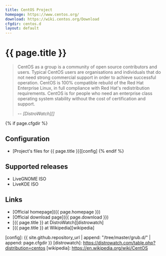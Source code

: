 ```yaml
---
title: CentOS Project
homepage: https://www.centos.org/
download: https://wiki.centos.org/Download
cfgdir: centos.d
layout: default
---
```


# {{ page.title }}

> CentOS as a group is a community of open source contributors and users.
> Typical CentOS users are organisations and individuals that do not need strong
> commercial support in order to achieve successful operation. CentOS is 100%
> compatible rebuild of the Red Hat Enterprise Linux, in full compliance with
> Red Hat's redistribution requirements. CentOS is for people who need an
> enterprise class operating system stability without the cost of certification
> and support.
>
> -- <cite markdown="1">[DistroWatch][]</cite>


{% if page.cfgdir %}
## Configuration

- [Project's files for {{ page.title }}][config]
{% endif %}


## Supported releases

- LiveGNOME ISO
- LiveKDE ISO


## Links

- [Official homepage]({{ page.homepage }})
- [Official download page]({{ page.download }})
- [{{ page.title }} at DistroWatch][distrowatch]
- [{{ page.title }} at Wikipedia][wikipedia]


[config]: {{ site.github.repository_url | append: "/tree/master/grub.d/" | append: page.cfgdir }}
[distrowatch]: https://distrowatch.com/table.php?distribution=centos
[wikipedia]: https://en.wikipedia.org/wiki/CentOS
